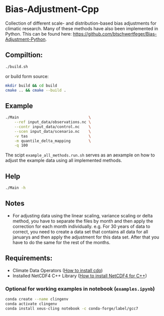 # Bias-Adjustment-Cpp
Collection of different scale- and distribution-based bias adjustments for climatic research. Many of these methods have also been implemented in Python. This can be found here: https://github.com/btschwertfeger/Bias-Adjustment-Python.

## Compiltion:
```bash
./build.sh
```
or build form source:
```bash
mkdir build && cd build
cmake .. && cmake --build .
```

## Example
```bash
./Main                               \
    --ref input_data/observations.nc \
    --contr input_data/control.nc    \
    --scen input_data/scenario.nc    \
    -v tas                           \
    -m quantile_delta_mapping        \
    -q 100
```
The scipt `example_all_methods.run.sh` serves as an aexample on how to adjust the example data using all implemented methods. 

## Help
```bash
./Main -h
```

## Notes
- For adjusting data using the linear scaling, variance scaling or delta method, you have to separate the files by month and then apply the correction for each month individually. e.g. For 30 years of data to correct, you need to create a data set that contains all data for all januarys and then apply the adjustment for this data set. After that you have to do the same for the rest of the months.


## Requirements:
- Climate Data Operators ([How to install cdo](https://www.isimip.org/protocol/preparing-simulation-files/cdo-help/))
- Installed NetCDF4 C++ Library ([How to install NetCDF4 for C++](https://docs.geoserver.org/stable/en/user/extensions/netcdf-out/nc4.html))

### Optional for working examples in notebook (`examples.ipynb`)
```bash
conda create --name clingenv
conda activate clingenv
conda install xeus-cling notebook -c conda-forge/label/gcc7
```
